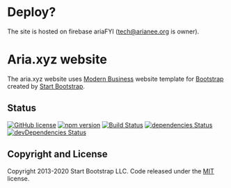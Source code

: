 # Deploy?
The site is hosted on firebase ariaFYI (tech@arianee.org is owner).

# Aria.xyz website

The aria.xyz website uses [Modern Business](https://startbootstrap.com/templates/modern-business/) website template for [Bootstrap](https://getbootstrap.com/) created by [Start Bootstrap](https://startbootstrap.com/).


## Status

[![GitHub license](https://img.shields.io/badge/license-MIT-blue.svg)](https://raw.githubusercontent.com/StartBootstrap/startbootstrap-modern-business/master/LICENSE)
[![npm version](https://img.shields.io/npm/v/startbootstrap-modern-business.svg)](https://www.npmjs.com/package/startbootstrap-modern-business)
[![Build Status](https://travis-ci.org/StartBootstrap/startbootstrap-modern-business.svg?branch=master)](https://travis-ci.org/StartBootstrap/startbootstrap-modern-business)
[![dependencies Status](https://david-dm.org/StartBootstrap/startbootstrap-modern-business/status.svg)](https://david-dm.org/StartBootstrap/startbootstrap-modern-business)
[![devDependencies Status](https://david-dm.org/StartBootstrap/startbootstrap-modern-business/dev-status.svg)](https://david-dm.org/StartBootstrap/startbootstrap-modern-business?type=dev)


## Copyright and License

Copyright 2013-2020 Start Bootstrap LLC. Code released under the [MIT](https://github.com/StartBootstrap/startbootstrap-modern-business/blob/gh-pages/LICENSE) license.
